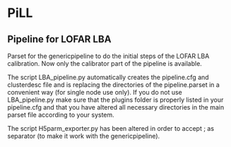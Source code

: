 # PiLL #
## Pipeline for LOFAR LBA ##
Parset for the genericpipeline to do the initial steps of the LOFAR LBA calibration.
Now only the calibrator part of the pipeline is available.

The script LBA_pipeline.py automatically creates the pipeline.cfg and clusterdesc file and is replacing the directories of the pipeline.parset in a convenient way (for single node use only).
If you do not use LBA_pipeline.py make sure that the plugins folder is properly listed in your pipeline.cfg and that you have altered all necessary directories in the main parset file according to your system.

The script H5parm_exporter.py has been altered in order to accept ; as separator (to make it work with the genericpipeline).